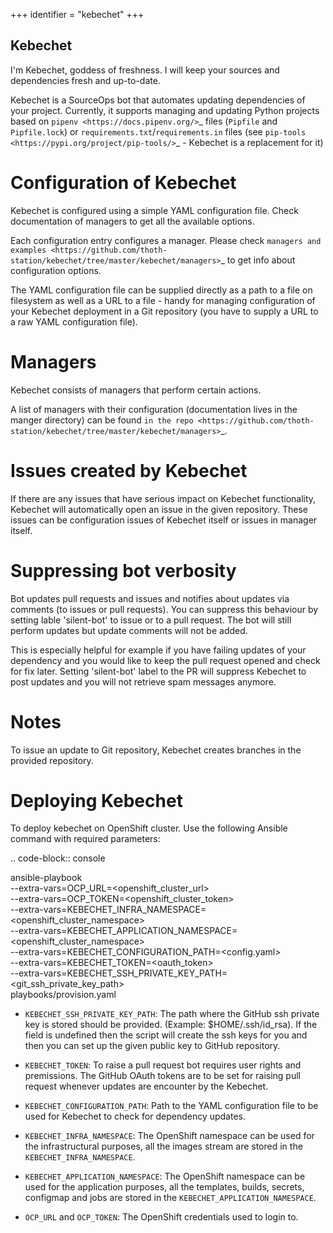 +++
identifier = "kebechet"
+++

Kebechet
--------

  I'm Kebechet, goddess of freshness. I will keep your sources and dependencies fresh and up-to-date.

Kebechet is a SourceOps bot that automates updating dependencies of your project. Currently, it supports managing and updating Python projects based on `pipenv <https://docs.pipenv.org/>`_ files (``Pipfile`` and ``Pipfile.lock``) or ``requirements.txt``/``requirements.in`` files (see `pip-tools <https://pypi.org/project/pip-tools/>`_ - Kebechet is a replacement for it)

Configuration of Kebechet
=========================

Kebechet is configured using a simple YAML configuration file. Check documentation of managers to get all the available options.

Each configuration entry configures a manager. Please check `managers and examples <https://github.com/thoth-station/kebechet/tree/master/kebechet/managers>`_ to get info about configuration options.

The YAML configuration file can be supplied directly as a path to a file on filesystem as well as a URL to a file - handy for managing configuration of your Kebechet deployment in a Git repository (you have to supply a URL to a raw YAML configuration file).

Managers
========

Kebechet consists of managers that perform certain actions.

A list of managers with their configuration (documentation lives in the manger directory) can be found `in the repo <https://github.com/thoth-station/kebechet/tree/master/kebechet/managers>`_.

Issues created by Kebechet
==========================

If there are any issues that have serious impact on Kebechet functionality, Kebechet will automatically open an issue in the given repository. These issues can be configuration issues of Kebechet itself or issues in manager itself.

Suppressing bot verbosity
=========================

Bot updates pull requests and issues and notifies about updates via comments (to issues or pull requests). You can suppress this behaviour by setting lable 'silent-bot' to issue or to a pull request. The bot will still perform updates but update comments will not be added.

This is especially helpful for example if you have failing updates of your dependency and you would like to keep the pull request opened and check for fix later. Setting 'silent-bot' label to the PR will suppress Kebechet to post updates and you will not retrieve spam messages anymore.

Notes
=====

To issue an update to Git repository, Kebechet creates branches in the provided repository.

Deploying Kebechet
=================

To deploy kebechet on OpenShift cluster. Use the following Ansible command with required parameters:

.. code-block:: console

  ansible-playbook \
    --extra-vars=OCP_URL=<openshift_cluster_url> \
    --extra-vars=OCP_TOKEN=<openshift_cluster_token> \
    --extra-vars=KEBECHET_INFRA_NAMESPACE=<openshift_cluster_namespace> \
    --extra-vars=KEBECHET_APPLICATION_NAMESPACE=<openshift_cluster_namespace> \
    --extra-vars=KEBECHET_CONFIGURATION_PATH=<config.yaml> \
    --extra-vars=KEBECHET_TOKEN=<oauth_token> \
    --extra-vars=KEBECHET_SSH_PRIVATE_KEY_PATH=<git_ssh_private_key_path> \
    playbooks/provision.yaml


* ``KEBECHET_SSH_PRIVATE_KEY_PATH``: The path where the GitHub ssh private key is stored should be provided. (Example: $HOME/.ssh/id_rsa). If the field is undefined then the script will create the ssh keys for you and then you can set up the given public key to GitHub repository.

* ``KEBECHET_TOKEN``: To raise a pull request bot requires user rights and premissions. The GitHub OAuth tokens are to be set for raising pull request whenever updates are encounter by the Kebechet.

* ``KEBECHET_CONFIGURATION_PATH``: Path to the YAML configuration file to be used for Kebechet to check for dependency updates.

* ``KEBECHET_INFRA_NAMESPACE``: The OpenShift namespace can be used for the infrastructural purposes, all the images stream are stored in the ``KEBECHET_INFRA_NAMESPACE``.

* ``KEBECHET_APPLICATION_NAMESPACE``: The OpenShift namespace can be used for the application purposes, all the templates, builds, secrets, configmap and jobs are stored in the ``KEBECHET_APPLICATION_NAMESPACE``.

* ``OCP_URL`` and ``OCP_TOKEN``: The OpenShift credentials used to login to.
